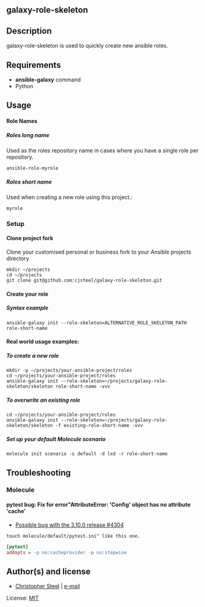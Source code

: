 ## galaxy-role-skeleton

## Description

galaxy-role-skeleton is used to quickly create new ansible roles.

## Requirements

- **ansible-galaxy** command
- Python

## Usage

#### Role Names

##### Roles long name

Used as the roles repository name in cases where you have a single role per repository.

```shell
ansible-role-myrole
```

##### Roles short name

Used when creating a new role using this project.:

```shell
myrole
```

### Setup

#### Clone project fork

Clone your customised personal or business fork to your Ansible projects directory

```shell
mkdir ~/projects
cd ~/projects
git clone git@github.com:cjsteel/galaxy-role-skeleton.git
```

#### Create your role

##### Syntax example

```shell
ansible-galaxy init --role-skeleton=ALTERNATIVE_ROLE_SKELETON_PATH role-short-name
```

#### Real world usage examples:

##### To create a new role

```shell
mkdir -p ~/projects/your-ansible-project/roles
cd ~/projects/your-ansible-project/roles
ansible-galaxy init --role-skeleton=~/projects/galaxy-role-skeleton/skeleton role-short-name -vvv
```

##### To overwrite an existing role

```shell
cd ~/projects/your-ansible-project/roles
ansible-galaxy init --role-skeleton=~/projects/galaxy-role-skeleton/skeleton -f existing-role-short-name -vvv
```

##### Set up your default Molecule scenario

```shell
molecule init scenario -s default -d lxd -r role-short-name
```

## Troubleshooting

### Molecule

#### pytest bug: Fix for error"AttributeError: 'Config' object has no attribute 'cache'

* [Possible bug with the 3.10.0 release #4304](https://github.com/pytest-dev/pytest/issues/4304)

```shell
touch molecule/default/pytest.ini" like this one.
```

```ini
[pytest]
addopts = -p no:cacheprovider -p no:stepwise
```

## Author(s) and license

- [Christopher Steel](http://mcin-cnim.ca/) | [e-mail](mailto:christopher.steel@mcgill.ca)

License: [MIT](https://tldrlegal.com/license/mit-license)

